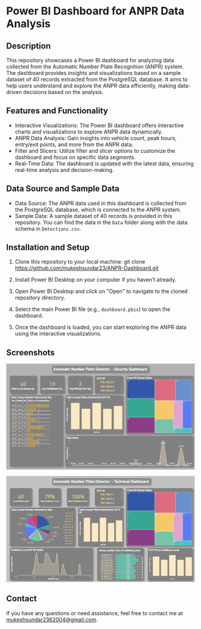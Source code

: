 # Power BI Dashboard for ANPR Data Analysis

## Description

This repository showcases a Power BI dashboard for analyzing data collected from the Automatic Number Plate Recognition (ANPR) system. The dashboard provides insights and visualizations based on a sample dataset of 40 records extracted from the PostgreSQL database. It aims to help users understand and explore the ANPR data efficiently, making data-driven decisions based on the analysis.

## Features and Functionality

- Interactive Visualizations: The Power BI dashboard offers interactive charts and visualizations to explore ANPR data dynamically.
- ANPR Data Analysis: Gain insights into vehicle count, peak hours, entry/exit points, and more from the ANPR data.
- Filter and Slicers: Utilize filter and slicer options to customize the dashboard and focus on specific data segments.
- Real-Time Data: The dashboard is updated with the latest data, ensuring real-time analysis and decision-making.

## Data Source and Sample Data

- Data Source: The ANPR data used in this dashboard is collected from the PostgreSQL database, which is connected to the ANPR system.
- Sample Data: A sample dataset of 40 records is provided in this repository. You can find the data in the `Data` folder along with the data schema in `Detections.csv`.

## Installation and Setup

1. Clone this repository to your local machine: git clone https://github.com/mukeshsundar23/ANPR-Dashboard.git

2. Install Power BI Desktop on your computer if you haven't already.

3. Open Power BI Desktop and click on "Open" to navigate to the cloned repository directory.

4. Select the main Power BI file (e.g., `dashboard.pbix`) to open the dashboard.

5. Once the dashboard is loaded, you can start exploring the ANPR data using the interactive visualizations.

## Screenshots

![Security Usage](Data/Security_page.png)

![Technical usage](Data/Technical_page.png)

## Contact

If you have any questions or need assistance, feel free to contact me at [mukeshsundar2362004@gmail.com](mailto:mukeshsundar2362004@gmail.com).



